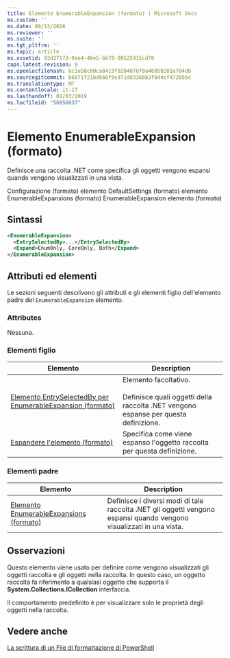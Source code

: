 ```yaml
---
title: Elemento EnumerableExpansion (formato) | Microsoft Docs
ms.custom: ''
ms.date: 09/13/2016
ms.reviewer: ''
ms.suite: ''
ms.tgt_pltfrm: ''
ms.topic: article
ms.assetid: 93d27173-9ae4-46e5-bb78-90525915cd70
caps.latest.revision: 9
ms.openlocfilehash: bc1e58c00ca8419f9204076f0a46050281e704db
ms.sourcegitcommit: b6871f21bd666f9cd71dd336bb3f844cf472b56c
ms.translationtype: MT
ms.contentlocale: it-IT
ms.lasthandoff: 02/03/2019
ms.locfileid: "56856837"
---
```

# <a name="enumerableexpansion-element-format"></a>Elemento EnumerableExpansion (formato)

Definisce una raccolta .NET come specifica gli oggetti vengono espansi quando vengono visualizzati in una vista.

Configurazione (formato) elemento DefaultSettings (formato) elemento EnumerableExpansions (formato) EnumerableExpansion elemento (formato)

## <a name="syntax"></a>Sintassi

```xml
<EnumerableExpansion>
  <EntrySelectedBy>...</EntrySelectedBy>
  <Expand>EnumOnly, CoreOnly, Both</Expand>
</EnumerableExpansion>
```

## <a name="attributes-and-elements"></a>Attributi ed elementi

Le sezioni seguenti descrivono gli attributi e gli elementi figlio dell'elemento padre del `EnumerableExpansion` elemento.

### <a name="attributes"></a>Attributes

Nessuna.

### <a name="child-elements"></a>Elementi figlio

|Elemento|Description|
|-------------|-----------------|
|[Elemento EntrySelectedBy per EnumerableExpansion (formato)](./entryselectedby-element-for-enumerableexpansion-format.md)|Elemento facoltativo.<br /><br /> Definisce quali oggetti della raccolta .NET vengono espanse per questa definizione.|
|[Espandere l'elemento (formato)](./expand-element-format.md)|Specifica come viene espanso l'oggetto raccolta per questa definizione.|

### <a name="parent-elements"></a>Elementi padre

|Elemento|Description|
|-------------|-----------------|
|[Elemento EnumerableExpansions (formato)](./enumerableexpansions-element-format.md)|Definisce i diversi modi di tale raccolta .NET gli oggetti vengono espansi quando vengono visualizzati in una vista.|

## <a name="remarks"></a>Osservazioni

Questo elemento viene usato per definire come vengono visualizzati gli oggetti raccolta e gli oggetti nella raccolta. In questo caso, un oggetto raccolta fa riferimento a qualsiasi oggetto che supporta il **System.Collections.ICollection** interfaccia.

Il comportamento predefinito è per visualizzare solo le proprietà degli oggetti nella raccolta.

## <a name="see-also"></a>Vedere anche

[La scrittura di un File di formattazione di PowerShell](./writing-a-powershell-formatting-file.md)
